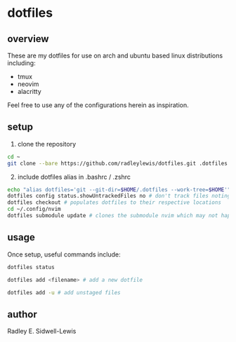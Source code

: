 # dotfiles

## overview

These are my dotfiles for use on arch and ubuntu based linux distributions including:

- tmux
- neovim
- alacritty

Feel free to use any of the configurations herein as inspiration.

## setup

1. clone the repository
```bash
cd ~
git clone --bare https://github.com/radleylewis/dotfiles.git .dotfiles
```
2. include dotfiles alias in .bashrc / .zshrc
```bash
echo "alias dotfiles='git --git-dir=$HOME/.dotfiles --work-tree=$HOME'" >> ~/.bashrc
dotfiles config status.showUntrackedFiles no # don't track files noting $HOME work-tree
dotfiles checkout # populates dotfiles to their respective locations
cd ~/.config/nvim
dotfiles submodule update # clones the submodule nvim which may not happen automatically
```

## usage

Once setup, useful commands include:
```bash
dotfiles status
```
```bash
dotfiles add <filename> # add a new dotfile
```
```bash
dotfiles add -u # add unstaged files
```

## author

Radley E. Sidwell-Lewis

```



